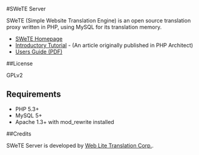 #SWeTE Server

SWeTE (Simple Website Translation Engine) is an open source translation proxy written in PHP, using MySQL for its translation memory.

* [SWeTE Homepage](http://swete.weblite.ca)
* [Introductory Tutorial](docs/phparch_article/page.markdown) - (An article originally published in PHP Architect)
* [Users Guide (PDF)](docs/swete-manual.pdf?raw=true)

##License

GPLv2

## Requirements

* PHP 5.3+
* MySQL 5+
* Apache 1.3+ with mod_rewrite installed


##Credits

SWeTE Server is developed by [Web Lite Translation Corp.](http://translate.weblite.ca). 